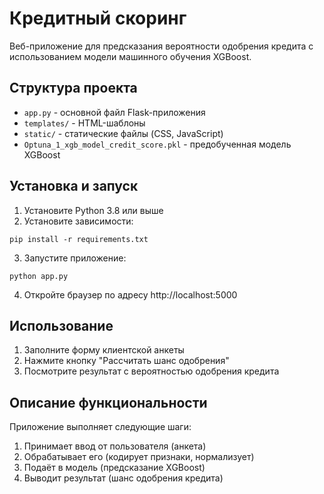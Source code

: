 # Кредитный скоринг

Веб-приложение для предсказания вероятности одобрения кредита с использованием модели машинного обучения XGBoost.

## Структура проекта

- `app.py` - основной файл Flask-приложения
- `templates/` - HTML-шаблоны
- `static/` - статические файлы (CSS, JavaScript)
- `Optuna_1_xgb_model_credit_score.pkl` - предобученная модель XGBoost

## Установка и запуск

1. Установите Python 3.8 или выше
2. Установите зависимости:
```
pip install -r requirements.txt
```
3. Запустите приложение:
```
python app.py
```
4. Откройте браузер по адресу http://localhost:5000

## Использование

1. Заполните форму клиентской анкеты
2. Нажмите кнопку "Рассчитать шанс одобрения"
3. Посмотрите результат с вероятностью одобрения кредита

## Описание функциональности

Приложение выполняет следующие шаги:
1. Принимает ввод от пользователя (анкета)
2. Обрабатывает его (кодирует признаки, нормализует)
3. Подаёт в модель (предсказание XGBoost)
4. Выводит результат (шанс одобрения кредита) 